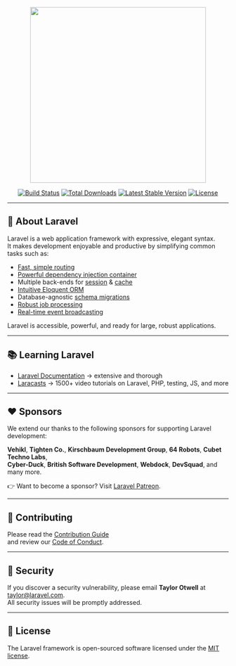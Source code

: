 <p align="center">
  <img src="https://res.cloudinary.com/dtfbvvkyp/image/upload/v1566331377/laravel-logolockup-cmyk-red.svg" width="400">
</p>

<p align="center">
  <a href="https://travis-ci.org/laravel/framework"><img src="https://travis-ci.org/laravel/framework.svg" alt="Build Status"></a>
  <a href="https://packagist.org/packages/laravel/framework"><img src="https://poser.pugx.org/laravel/framework/d/total.svg" alt="Total Downloads"></a>
  <a href="https://packagist.org/packages/laravel/framework"><img src="https://poser.pugx.org/laravel/framework/v/stable.svg" alt="Latest Stable Version"></a>
  <a href="https://packagist.org/packages/laravel/framework"><img src="https://poser.pugx.org/laravel/framework/license.svg" alt="License"></a>
</p>

---

## 🚀 About Laravel

Laravel is a web application framework with expressive, elegant syntax.  
It makes development enjoyable and productive by simplifying common tasks such as:

- [Fast, simple routing](https://laravel.com/docs/routing)
- [Powerful dependency injection container](https://laravel.com/docs/container)
- Multiple back-ends for [session](https://laravel.com/docs/session) & [cache](https://laravel.com/docs/cache)
- [Intuitive Eloquent ORM](https://laravel.com/docs/eloquent)
- Database-agnostic [schema migrations](https://laravel.com/docs/migrations)
- [Robust job processing](https://laravel.com/docs/queues)
- [Real-time event broadcasting](https://laravel.com/docs/broadcasting)

Laravel is accessible, powerful, and ready for large, robust applications.

---

## 📚 Learning Laravel

- [Laravel Documentation](https://laravel.com/docs) → extensive and thorough  
- [Laracasts](https://laracasts.com) → 1500+ video tutorials on Laravel, PHP, testing, JS, and more  

---

## ❤️ Sponsors

We extend our thanks to the following sponsors for supporting Laravel development:  

**Vehikl**, **Tighten Co.**, **Kirschbaum Development Group**, **64 Robots**, **Cubet Techno Labs**,  
**Cyber-Duck**, **British Software Development**, **Webdock**, **DevSquad**, and many more.  

👉 Want to become a sponsor? Visit [Laravel Patreon](https://patreon.com/taylorotwell).

---

## 🤝 Contributing

Please read the [Contribution Guide](https://laravel.com/docs/contributions)  
and review our [Code of Conduct](https://laravel.com/docs/contributions#code-of-conduct).

---

## 🔐 Security

If you discover a security vulnerability, please email **Taylor Otwell** at [taylor@laravel.com](mailto:taylor@laravel.com).  
All security issues will be promptly addressed.

---

## 📄 License

The Laravel framework is open-sourced software licensed under the [MIT license](https://opensource.org/licenses/MIT).
